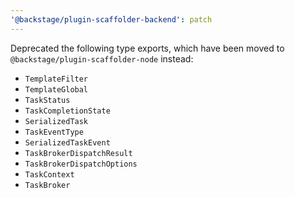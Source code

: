 ```yaml
---
'@backstage/plugin-scaffolder-backend': patch
---
```


Deprecated the following type exports, which have been moved to `@backstage/plugin-scaffolder-node` instead:

- `TemplateFilter`
- `TemplateGlobal`
- `TaskStatus`
- `TaskCompletionState`
- `SerializedTask`
- `TaskEventType`
- `SerializedTaskEvent`
- `TaskBrokerDispatchResult`
- `TaskBrokerDispatchOptions`
- `TaskContext`
- `TaskBroker`
